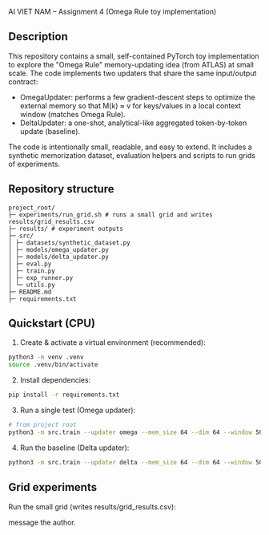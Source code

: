 AI VIET NAM – Assignment 4 (Omega Rule toy implementation)


Description
-----------
This repository contains a small, self-contained PyTorch toy implementation to explore the
"Omega Rule" memory-updating idea (from ATLAS) at small scale. The code implements two
updaters that share the same input/output contract:


- OmegaUpdater: performs a few gradient-descent steps to optimize the external memory
so that M(k) ≈ v for keys/values in a local context window (matches Omega Rule).
- DeltaUpdater: a one-shot, analytical-like aggregated token-by-token update (baseline).


The code is intentionally small, readable, and easy to extend. It includes a synthetic
memorization dataset, evaluation helpers and scripts to run grids of experiments.


Repository structure
--------------------
```
project_root/
├─ experiments/run_grid.sh # runs a small grid and writes results/grid_results.csv
├─ results/ # experiment outputs
├─ src/
│ ├─ datasets/synthetic_dataset.py
│ ├─ models/omega_updater.py
│ ├─ models/delta_updater.py
│ ├─ eval.py
│ ├─ train.py
│ ├─ exp_runner.py
│ └─ utils.py
├─ README.md
├─ requirements.txt
```


Quickstart (CPU)
-----------------
1. Create & activate a virtual environment (recommended):


```bash
python3 -m venv .venv
source .venv/bin/activate
```


2. Install dependencies:


```bash
pip install -r requirements.txt
```


3. Run a single test (Omega updater):


```bash
# from project root
python3 -m src.train --updater omega --mem_size 64 --dim 64 --window 50 --steps 8 --lr 0.01 --seed 0
```


4. Run the baseline (Delta updater):


```bash
python3 -m src.train --updater delta --mem_size 64 --dim 64 --window 50 --lr 0.01 --seed 0
```


Grid experiments
----------------
Run the small grid (writes results/grid_results.csv):


message the author.